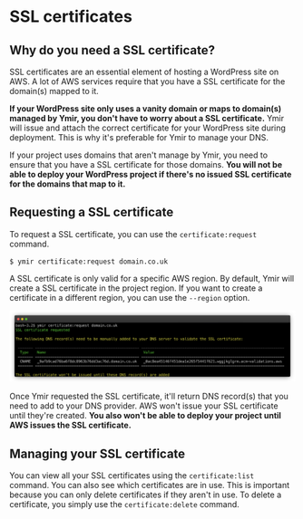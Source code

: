 # SSL certificates

## Why do you need a SSL certificate?

SSL certificates are an essential element of hosting a WordPress site on AWS. A lot of AWS services require that you have a SSL certificate for the domain(s) mapped to it.

**If your WordPress site only uses a vanity domain or maps to domain(s) managed by Ymir, you don't have to worry about a SSL certificate.** Ymir will issue and attach the correct certificate for your WordPress site during deployment. This is why it's preferable for Ymir to manage your DNS.

If your project uses domains that aren't manage by Ymir, you need to ensure that you have a SSL certificate for those domains. **You will not be able to deploy your WordPress project if there's no issued SSL certificate for the domains that map to it.**

## Requesting a SSL certificate

To request a SSL certificate, you can use the `certificate:request` command.

```
$ ymir certificate:request domain.co.uk
```

A SSL certificate is only valid for a specific AWS region. By default, Ymir will create a SSL certificate in the project region. If you want to create a certificate in a different region, you can use the `--region` option.

![certificate request command](../../images/certificate-request-cli.png)

Once Ymir requested the SSL certificate, it'll return DNS record(s) that you need to add to your DNS provider. AWS won't issue your SSL certificate until they're created. **You also won't be able to deploy your project until AWS issues the SSL certificate.**

## Managing your SSL certificate

You can view all your SSL certificates using the `certificate:list` command. You can also see which certificates are in use. This is important because you can only delete certificates if they aren't in use. To delete a certificate, you simply use the `certificate:delete` command.
